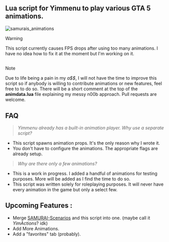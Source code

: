 ## Lua script for Yimmenu to play various GTA 5 animations.

![samurais_animations](https://github.com/xesdoog/SAMURAI-s-Animations/assets/66764345/be26aff9-5ad8-4918-92d4-a9bee03bf3df)

> [!WARNING]
>  This script currently causes FPS drops after using too many animations. I have no idea how to fix it at the moment but I'm working on it.
##
> [!NOTE]
> Due to life being a pain in my _a$$_, I will not have the time to improve this script so if anybody is willing to contribute animations or new features, feel free to to do so. There will be a short comment at the top of the **animdata.lua** file explaining my messy n00b approach. Pull requests are welcome.

## FAQ 

> _Yimmenu already has a built-in animation player. Why use a separate script?_

- This script spawns animation props. It's the only reason why I wrote it.
- You don't have to configure the animations. The appropriate flags are already setup.

> _Why are there only a few animations?_

- This is a work in progress. I added a handful of animations for testing purposes. More will be added as I find the time to do so.
- This script was written solely for roleplaying purposes. It will never have every animation in the game but only a select few.

## Upcoming Features :

- Merge [SAMURAI-Scenarios](https://github.com/YimMenu-Lua/SAMURAI-Scenarios) and this script into one. (maybe call it _YimActions_? idk)
- Add More Animations.
- Add a "favorites" tab (probably).
